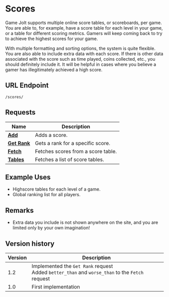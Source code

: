 # Scores

Game Jolt supports multiple online score tables, or scoreboards, per game. You are able to, for
example, have a score table for each level in your game, or a table for different scoring metrics.
Gamers will keep coming back to try to achieve the highest scores for your game.

With multiple formatting and sorting options, the system is quite flexible. You are also able to
include extra data with each score. If there is other data associated with the score such as time
played, coins collected, etc., you should definitely include it. It will be helpful in cases where
you believe a gamer has illegitimately achieved a high score.

## URL Endpoint

```
/scores/
```

## Requests

| Name                                                              | Description                        |
| ----------------------------------------------------------------- | ---------------------------------- |
| [**Add**](https://gamejolt.com/game-api/doc/scores/add)           | Adds a score.                      |
| [**Get Rank**](https://gamejolt.com/game-api/doc/scores/get-rank) | Gets a rank for a specific score.  |
| [**Fetch**](https://gamejolt.com/game-api/doc/scores/fetch)       | Fetches scores from a score table. |
| [**Tables**](https://gamejolt.com/game-api/doc/scores/tables)     | Fetches a list of score tables.    |

## Example Uses

* Highscore tables for each level of a game.
* Global ranking list for all players.

## Remarks

* Extra data you include is not shown anywhere on the site, and you are limited only by your own
	imagination!

## Version history

| Version | Description                                                                                       |
| ------- | ------------------------------------------------------------------------------------------------- |
| 1.2     | Implemented the `Get Rank` request<br>Added `better_than` and `worse_than` to the `Fetch` request |
| 1.0     | First implementation                                                                              |
